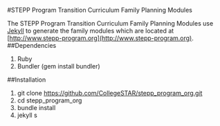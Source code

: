 #STEPP Program Transition Curriculum Family Planning Modules

The STEPP Program Transition Curriculum Family Planning Modules use [Jekyll](http://www.jekyllrb.com) to generate the family modules which are located at [http://www.stepp-program.org](http://www.stepp-program.org).
##Dependencies
1. Ruby
2. Bundler (gem install bundler)

##Installation

1. git clone https://github.com/CollegeSTAR/stepp_program_org.git
2. cd stepp_program_org
3. bundle install
4. jekyll s
